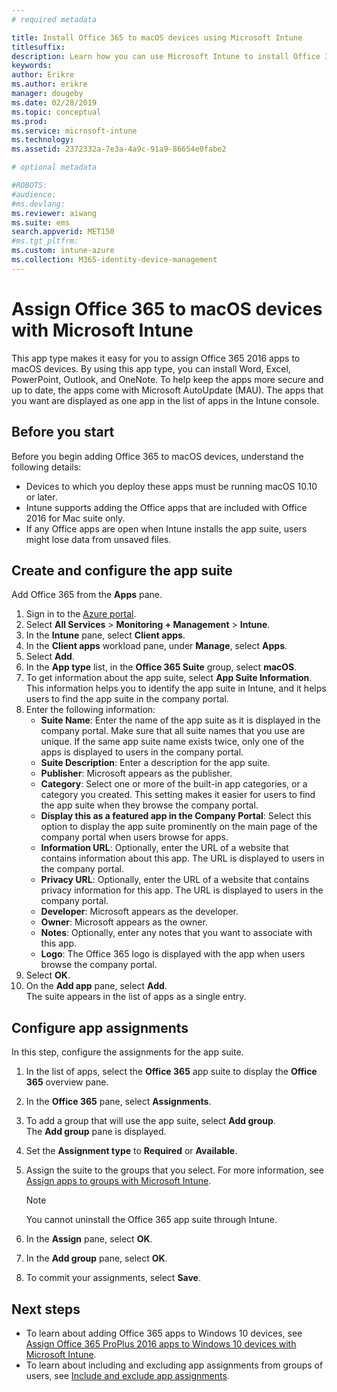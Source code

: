 ```yaml
---
# required metadata

title: Install Office 365 to macOS devices using Microsoft Intune
titlesuffix: 
description: Learn how you can use Microsoft Intune to install Office 365 apps on macOS devices.
keywords:
author: Erikre
ms.author: erikre
manager: dougeby
ms.date: 02/28/2019
ms.topic: conceptual
ms.prod:
ms.service: microsoft-intune
ms.technology:
ms.assetid: 2372332a-7e3a-4a9c-91a9-86654e0fabe2

# optional metadata

#ROBOTS:
#audience:
#ms.devlang:
ms.reviewer: aiwang
ms.suite: ems
search.appverid: MET150
#ms.tgt_pltfrm:
ms.custom: intune-azure
ms.collection: M365-identity-device-management
---
```


# Assign Office 365 to macOS devices with Microsoft Intune

This app type makes it easy for you to assign Office 365 2016 apps to macOS devices. By using this app type, you can install Word, Excel, PowerPoint, Outlook, and OneNote. To help keep the apps more secure and up to date, the apps come with Microsoft AutoUpdate (MAU). The apps that you want are displayed as one app in the list of apps in the Intune console.


## Before you start

Before you begin adding Office 365 to macOS devices, understand the following details:

- Devices to which you deploy these apps must be running macOS 10.10 or later.
- Intune supports adding the Office apps that are included with Office 2016 for Mac suite only.
- If any Office apps are open when Intune installs the app suite, users might lose data from unsaved files.

## Create and configure the app suite

Add Office 365 from the **Apps** pane.
1. Sign in to the [Azure portal](https://portal.azure.com).
2. Select **All Services** > **Monitoring + Management** > **Intune**.
3. In the **Intune** pane, select **Client apps**.
4. In the **Client apps** workload pane, under **Manage**, select **Apps**. 
5. Select **Add**.
6. In the **App type** list, in the **Office 365 Suite** group, select **macOS**.
7. To get information about the app suite, select **App Suite Information**.  
    This information helps you to identify the app suite in Intune, and it helps users to find the app suite in the company portal.
8. Enter the following information:
	- **Suite Name**: Enter the name of the app suite as it is displayed in the company portal. Make sure that all suite names that you use are unique. If the same app suite name exists twice, only one of the apps is displayed to users in the company portal.
	- **Suite Description**: Enter a description for the app suite.
	- **Publisher**: Microsoft appears as the publisher.
	- **Category**: Select one or more of the built-in app categories, or a category you created. This setting makes it easier for users to find the app suite when they browse the company portal.
	- **Display this as a featured app in the Company Portal**: Select this option to display the app suite prominently on the main page of the company portal when users browse for apps.
	- **Information URL**: Optionally, enter the URL of a website that contains information about this app. The URL is displayed to users in the company portal.
	- **Privacy URL**: Optionally, enter the URL of a website that contains privacy information for this app. The URL is displayed to users in the company portal.
	- **Developer**: Microsoft appears as the developer.
	- **Owner**: Microsoft appears as the owner.
	- **Notes**: Optionally, enter any notes that you want to associate with this app.
	- **Logo**: The Office 365 logo is displayed with the app when users browse the company portal.
9. Select **OK**.
10. On the **Add app** pane, select **Add**.  
	The suite appears in the list of apps as a single entry.

## Configure app assignments

In this step, configure the assignments for the app suite. 

1. In the list of apps, select the **Office 365** app suite to display the **Office 365** overview pane.
2. In the **Office 365** pane, select **Assignments**.
3. To add a group that will use the app suite, select **Add group**.  
    The **Add group** pane is displayed.
4. Set the **Assignment type** to **Required** or **Available**.
5. Assign the suite to the groups that you select. For more information, see [Assign apps to groups with Microsoft Intune](apps-deploy.md).

    >[!Note]
    > You cannot uninstall the Office 365 app suite through Intune.

5. In the **Assign** pane, select **OK**.
6. In the **Add group** pane, select **OK**.
7. To commit your assignments, select **Save**.

## Next steps

- To learn about adding Office 365 apps to Windows 10 devices, see [Assign Office 365 ProPlus 2016 apps to Windows 10 devices with Microsoft Intune](apps-add-office365.md).
- To learn about including and excluding app assignments from groups of users, see [Include and exclude app assignments](apps-inc-exl-assignments.md).
